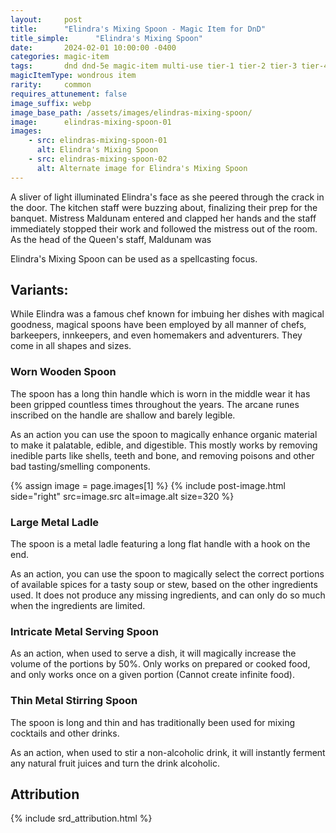 ```yaml
---
layout:     post
title:      "Elindra's Mixing Spoon - Magic Item for DnD"
title_simple:      "Elindra's Mixing Spoon"
date:       2024-02-01 10:00:00 -0400
categories: magic-item
tags:       dnd dnd-5e magic-item multi-use tier-1 tier-2 tier-3 tier-4
magicItemType: wondrous item
rarity:     common
requires_attunement: false
image_suffix: webp
image_base_path: /assets/images/elindras-mixing-spoon/
image:      elindras-mixing-spoon-01
images:
    - src: elindras-mixing-spoon-01
      alt: Elindra's Mixing Spoon
    - src: elindras-mixing-spoon-02
      alt: Alternate image for Elindra's Mixing Spoon
---
```


<p class="read-aloud">
    A sliver of light illuminated Elindra's face as she peered through the crack in the door. The kitchen staff were buzzing about, finalizing their prep for the banquet. Mistress Maldunam entered and clapped her hands and the staff immediately stopped their work and followed the mistress out of the room. As the head of the Queen's staff, Maldunam was
</p>

Elindra's Mixing Spoon can be used as a spellcasting focus.

## Variants:

While Elindra was a famous chef known for imbuing her dishes with magical goodness, magical spoons have been employed by all manner of chefs, barkeepers, innkeepers, and even homemakers and adventurers. They come in all shapes and sizes.

### Worn Wooden Spoon

The spoon has a long thin handle which is worn in the middle wear it has been gripped countless times throughout the years. The arcane runes inscribed on the handle are shallow and barely legible.

As an action you can use the spoon to magically enhance organic material to make it palatable, edible, and digestible. This mostly works by removing inedible parts like shells, teeth and bone, and removing poisons and other bad tasting/smelling components.


{% assign image = page.images[1] %}
{% include post-image.html side="right" src=image.src alt=image.alt size=320 %}

### Large Metal Ladle

The spoon is a metal ladle featuring a long flat handle with a hook on the end.

As an action, you can use the spoon to magically select the correct portions of available spices for a tasty soup or stew, based on the other ingredients used. It does not produce any missing ingredients, and can only do so much when the ingredients are limited.

### Intricate Metal Serving Spoon

As an action, when used to serve a dish, it will magically increase the volume of the portions by 50%. Only works on prepared or cooked food, and only works once on a given portion (Cannot create infinite food).

### Thin Metal Stirring Spoon

The spoon is long and thin and has traditionally been used for mixing cocktails and other drinks.

As an action, when used to stir a non-alcoholic drink, it will instantly ferment any natural fruit juices and turn the drink alcoholic.


## Attribution

{% include srd_attribution.html %}
